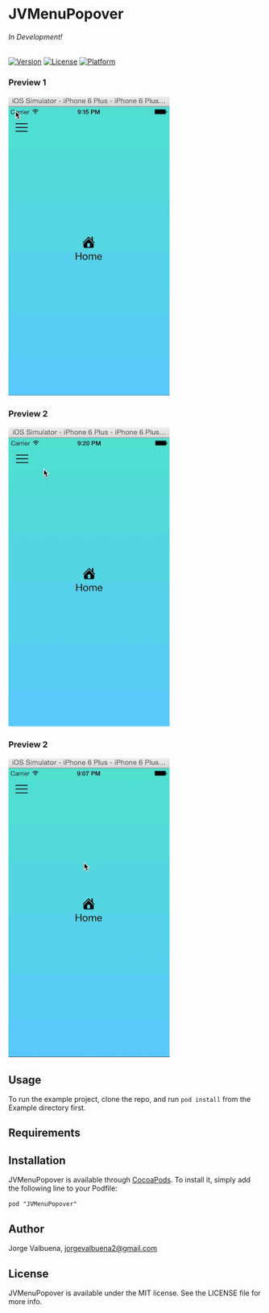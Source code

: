 # JVMenuPopover

###### In Development!

[![Version](https://img.shields.io/cocoapods/v/JVMenuPopover.svg?style=flat)](http://cocoadocs.org/docsets/JVMenuPopover)
[![License](https://img.shields.io/cocoapods/l/JVMenuPopover.svg?style=flat)](http://cocoadocs.org/docsets/JVMenuPopover)
[![Platform](https://img.shields.io/cocoapods/p/JVMenuPopover.svg?style=flat)](http://cocoadocs.org/docsets/JVMenuPopover)

### Preview 1

![screenshot-1](Example/Previews/menu_with_bgpic.gif)

<!--<a href="http://www.youtube.com/watch?feature=player_embedded&v=PeAu5T2dbAk?autoplay=1" target="_blank"><img src="http://img.youtube.com/vi/PeAu5T2dbAk/0.jpg" 
alt="Preview 1" width="420" height="315" border="1" /></a>-->

<!--<iframe width="420" height="315" src="https://www.youtube.com/embed/PeAu5T2dbAk?autoplay=1" frameborder="0" allowfullscreen></iframe>-->

### Preview 2
![screenshot-1](Example/Previews/menu_with_nopic.gif)

### Preview 2
![screenshot-1](Example/Previews/menu_with_vibrancy.gif)

## Usage

To run the example project, clone the repo, and run `pod install` from the Example directory first.

## Requirements

## Installation

JVMenuPopover is available through [CocoaPods](http://cocoapods.org). To install
it, simply add the following line to your Podfile:

    pod "JVMenuPopover"

## Author

Jorge Valbuena, jorgevalbuena2@gmail.com

## License

JVMenuPopover is available under the MIT license. See the LICENSE file for more info.

